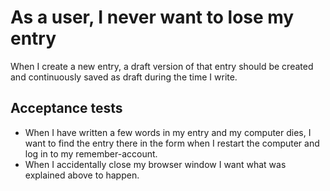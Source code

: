 # As a user, I never want to lose my entry

When I create a new entry, a draft version of that entry should be created
and continuously saved as draft during the time I write.

## Acceptance tests

- When I have written a few words in my entry and my computer dies, I want to find the entry there in the form when I restart the computer and log in to my remember-account.
- When I accidentally close my browser window I want what was explained above to happen.
